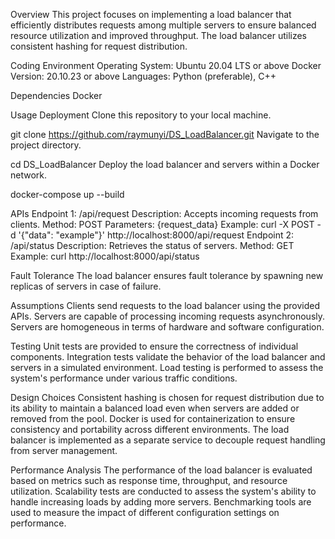 Overview
This project focuses on implementing a load balancer that efficiently distributes requests among multiple servers to ensure balanced resource utilization and improved throughput. The load balancer utilizes consistent hashing for request distribution.

Coding Environment
Operating System: Ubuntu 20.04 LTS or above
Docker Version: 20.10.23 or above
Languages: Python (preferable), C++

Dependencies
Docker

Usage
Deployment
Clone this repository to your local machine.

git clone https://github.com/raymunyi/DS_LoadBalancer.git
Navigate to the project directory.

cd DS_LoadBalancer
Deploy the load balancer and servers within a Docker network.

docker-compose up --build

APIs
Endpoint 1: /api/request
Description: Accepts incoming requests from clients.
Method: POST
Parameters: {request_data}
Example: curl -X POST -d '{"data": "example"}' http://localhost:8000/api/request
Endpoint 2: /api/status
Description: Retrieves the status of servers.
Method: GET
Example: curl http://localhost:8000/api/status

Fault Tolerance
The load balancer ensures fault tolerance by spawning new replicas of servers in case of failure.

Assumptions
Clients send requests to the load balancer using the provided APIs.
Servers are capable of processing incoming requests asynchronously.
Servers are homogeneous in terms of hardware and software configuration.

Testing
Unit tests are provided to ensure the correctness of individual components.
Integration tests validate the behavior of the load balancer and servers in a simulated environment.
Load testing is performed to assess the system's performance under various traffic conditions.

Design Choices
Consistent hashing is chosen for request distribution due to its ability to maintain a balanced load even when servers are added or removed from the pool.
Docker is used for containerization to ensure consistency and portability across different environments.
The load balancer is implemented as a separate service to decouple request handling from server management.

Performance Analysis
The performance of the load balancer is evaluated based on metrics such as response time, throughput, and resource utilization.
Scalability tests are conducted to assess the system's ability to handle increasing loads by adding more servers.
Benchmarking tools are used to measure the impact of different configuration settings on performance.